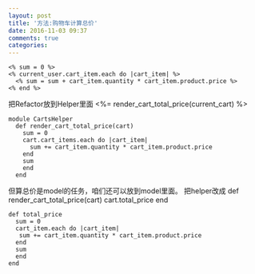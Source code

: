 ```yaml
---
layout: post
title: '方法:购物车计算总价'
date: 2016-11-03 09:37
comments: true
categories: 
---
```

```
<% sum = 0 %>
<% current_user.cart_item.each do |cart_item| %>
  <% sum = sum + cart_item.quantity * cart_item.product.price %>
<% end %>
```
把Refactor放到Helper里面
<%= render_cart_total_price(current_cart) %>
```
module CartsHelper
  def render_cart_total_price(cart)
    sum = 0 
    cart.cart_items.each do |cart_item|
      sum += cart_item.quantity * cart_item.product.price 
    end
    sum
    end
  end
```
但算总价是model的任务，咱们还可以放到model里面。
把helper改成
def render_cart_total_price(cart)
  cart.total_price 
end
```
def total_price 
  sum = 0 
  cart_item.each do |cart_item|
   sum += cart_item.quantity * cart_item.product.price 
  end 
  sum
  end
end
```
  